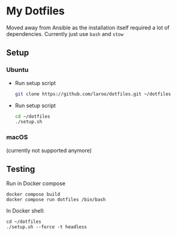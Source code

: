# My Dotfiles

Moved away from Ansible as the installation itself required a lot of dependencies. Currently just use `bash` and `stow`

## Setup

### Ubuntu

- Run setup script

  ```bash
  git clone https://github.com/laroo/dotfiles.git ~/dotfiles
  ```

- Run setup script

  ```bash
  cd ~/dotfiles
  ./setup.sh
  ```

### macOS

(currently not supported anymore)


## Testing

Run in Docker compose

  ```
  docker compose build
  docker compose run dotfiles /bin/bash
  ```

In Docker shell:

  ```
  cd ~/dotfiles
  ./setup.sh --force -t headless
  ```
